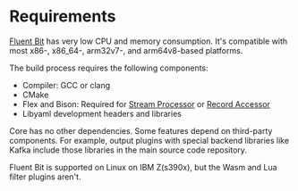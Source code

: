 # Requirements

[Fluent Bit](http://fluentbit.io) has very low CPU and memory consumption. It's compatible with most x86-, x86_64-, arm32v7-, and arm64v8-based platforms.

The build process requires the following components:

- Compiler: GCC or clang
- CMake
- Flex and Bison: Required for [Stream Processor](https://docs.fluentbit.io/manual/stream-processing/introduction) or [Record Accessor](https://docs.fluentbit.io/manual/administration/configuring-fluent-bit/classic-mode/record-accessor)
- Libyaml development headers and libraries

Core has no other dependencies. Some features depend on third-party components. For example, output plugins with special backend libraries like Kafka include those libraries in the main source code repository.

Fluent Bit is supported on Linux on IBM Z(s390x), but the Wasm and Lua filter plugins aren't.

